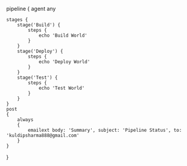 pipeline 
{
    agent any

    stages {
        stage('Build') {
            steps {
                echo 'Build World'
            }
        }
		stage('Deploy') {
            steps {
                echo 'Deploy World'
            }
        }
		stage('Test') {
            steps {
                echo 'Test World'
            }
        }
    }
	post
	{
		always
		{
			emailext body: 'Summary', subject: 'Pipeline Status', to: 'kuldipsharma888@gmail.com'
		}
	}
}
